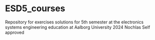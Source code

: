 # ESD5_courses
Repository for exercises solutions for 5th semester at the electronics systems engineering education at Aalborg University 2024
Nochlas Self approved
